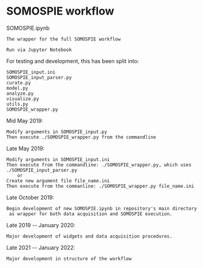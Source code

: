 # SOMOSPIE workflow

SOMOSPIE.ipynb

    The wrapper for the full SOMOSPIE workflow

    Run via Jupyter Notebook

For testing and development, this has been split into:

    SOMOSPIE_input.ini
    SOMOSPIE_input_parser.py
    curate.py
    model.py
    analyze.py
    visualize.py
    utils.py
    SOMOSPIE_wrapper.py

Mid May 2019:

    Modify arguments in SOMOSPIE_input.py 
    Then execute ./SOMOSPIE_wrapper.py from the commandline

Late May 2019:

    Modify arguments in SOMOSPIE_input.ini
    Then execute from the commandline: ./SOMOSPIE_wrapper.py, which uses ./SOMOSPIE_input_parser.py
        or
    Create new argument file file_name.ini
    Then execute from the commanline: ./SOMOSPIE_wrapper.py file_name.ini

Late October 2019:

    Begin development of new SOMOSPIE.ipynb in repository's main directory
     as wrapper for both data acquisition and SOMOSPIE execution.

Late 2019 -- January 2020:

    Major development of widgets and data acquisition procedures.

Late 2021 -- January 2022:

    Major development in structure of the workflow
